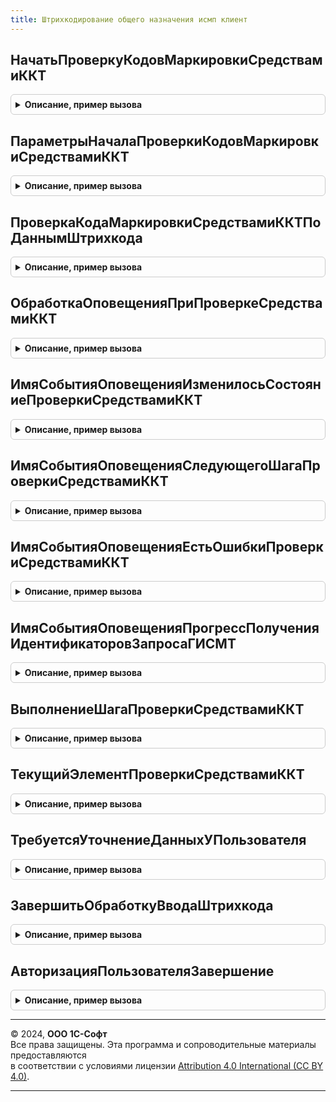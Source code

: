```yaml
---
title: Штрихкодирование общего назначения исмп клиент
---
```



## НачатьПроверкуКодовМаркировкиСредствамиККТ
<details style="margin: 1em 0; padding: 0.5em; border: 1px solid #ccc; border-radius: 6px;">

<summary style="font-weight: bold; cursor: pointer;">Описание, пример вызова</summary>

```bsl

// Запускает проверку кодов маркировки средствами ККТ. По завершении проверки будет вызвано оповещение, переданное в параметрах.
//
// Параметры:
//  ПараметрыНачалаПроверки - см. ПараметрыНачалаПроверкиКодовМаркировкиСредствамиККТ.
Процедура НачатьПроверкуКодовМаркировкиСредствамиККТ(ПараметрыНачалаПроверки) Экспорт
```

Пример вызова
```bsl
ШтрихкодированиеОбщегоНазначенияИСМПКлиент.НачатьПроверкуКодовМаркировкиСредствамиККТ(ПараметрыНачалаПроверки) 
```
</details>

## ПараметрыНачалаПроверкиКодовМаркировкиСредствамиККТ
<details style="margin: 1em 0; padding: 0.5em; border: 1px solid #ccc; border-radius: 6px;">

<summary style="font-weight: bold; cursor: pointer;">Описание, пример вызова</summary>

```bsl

// Параметры начала проверки кодов маркировки средствами ККТ.
// Параметры используюся дла начала проверки методом (см. НачатьПроверкуКодовМаркировкиСредствамиККТ).
//
// Возвращаемое значение:
//  Структура:
// * ОповещениеОЗавершении   - ОписаниеОповещения - Оповещение, которое будет вызвано по окончании проверки,
//                             в качестве результат будет передано значения типа (см. НовыйРезультатПроверкиСредствамиККТ).
// * ДанныеДляПроверки       - см. ШтрихкодированиеОбщегоНазначенияИСМПКлиентСервер.НовыйЭлементДанныхПроверкиСредствамиККТ
// * ДанныеДляПроверки       - Массив из см. ШтрихкодированиеОбщегоНазначенияИСМПКлиентСервер.НовыйЭлементДанныхПроверкиСредствамиККТ
// * ПараметрыСканирования   - см. ШтрихкодированиеОбщегоНазначенияИС.ПараметрыСканирования
// * ФормаОсновногоОбъекта   - ФормаКлиентскогоПриложения               - Форма, связанная с основным объектов проверки, например, форма РТиУ.
// * ФормаВспомогательная    - ФормаКлиентскогоПриложения, неопределено - Форма, отображаемая пользоваетелю в текущий момент, например, форма предпросмотра чека.
// * ЗаголовокКнопкиИгнорировать - Строка, Неопределено - Заголовок кнопки для игнорирования ошибки проверки на ККТ.
//                                                        Результат проверки на ККТ может быть отрицательным, описание ошибки
//                                                        отображается в соответствующей форме.
//                                                        После подтверждения покупателем отрицательного результата проверки
//                                                        ошибка может быть проигнорирована и операция продолжена.
//                                                        Если это операция пробития чека то в этом свойстве может быть задано, например:
//                                                        "Прибить чек", "Покупатель согласен", "Оформить передачу". По-умолчанию "Игнорировать ошибку".
// * ЭтоДокументОплаты       - Булево - Взвести флаг, если вызов происходит по отдельному документу оплаты, без привязки к форме документа с кодами маркировки, Например ПКО по РТиУ.
// * ЭтоСканирование         - Булево - Внутренний. Признак вызова проверки при сканировании.
// * ПроверятьЗапросыГИСМТ   - Булево - Признак проверки идентификаторов запросов ГИС МТ при розничной продаже
Функция ПараметрыНачалаПроверкиКодовМаркировкиСредствамиККТ() Экспорт
```

Пример вызова
```bsl
Результат = ШтрихкодированиеОбщегоНазначенияИСМПКлиент.ПараметрыНачалаПроверкиКодовМаркировкиСредствамиККТ() 
```
</details>

## ПроверкаКодаМаркировкиСредствамиККТПоДаннымШтрихкода
<details style="margin: 1em 0; padding: 0.5em; border: 1px solid #ccc; border-radius: 6px;">

<summary style="font-weight: bold; cursor: pointer;">Описание, пример вызова</summary>

```bsl

// Проверка кода маркировки средствами ККТ по данным штрихкода.
//
// Параметры:
//  ПараметрыСканирования - см. ШтрихкодированиеОбщегоНазначенияИС.ПараметрыСканирования
//  РезультатОбработкиШтрихкода - см. ШтрихкодированиеОбщегоНазначенияИСМП.РезультатОбработкиКодаМаркировки
//  ФормаВладелец - ФормаКлиентскогоПриложения - Владелец
//  ОписаниеОповещения - ОписаниеОповещения -
//  ИсходныйРезультатВыбора - Неопределено - Исходный результат выбора
Процедура ПроверкаКодаМаркировкиСредствамиККТПоДаннымШтрихкода(ПараметрыСканирования, РезультатОбработкиШтрихкода, ФормаВладелец, ОписаниеОповещения, ИсходныйРезультатВыбора = Неопределено) Экспорт
```

Пример вызова
```bsl
ШтрихкодированиеОбщегоНазначенияИСМПКлиент.ПроверкаКодаМаркировкиСредствамиККТПоДаннымШтрихкода(ПараметрыСканирования, РезультатОбработкиШтрихкода, ФормаВладелец, ОписаниеОповещения, ИсходныйРезультатВыбора);
```
</details>

## ОбработкаОповещенияПриПроверкеСредствамиККТ
<details style="margin: 1em 0; padding: 0.5em; border: 1px solid #ccc; border-radius: 6px;">

<summary style="font-weight: bold; cursor: pointer;">Описание, пример вызова</summary>

```bsl

// Обработка оповещения при проверке средствами ККТ.
//
// Параметры:
//  Форма - ФормаКлиентскогоПриложения
//  ИмяСобытия - Строка
//  Параметры - Произвольный -
//  Источник - Произвольный -
Процедура ОбработкаОповещенияПриПроверкеСредствамиККТ(Форма, ИмяСобытия, Параметры, Источник) Экспорт
```

Пример вызова
```bsl
ШтрихкодированиеОбщегоНазначенияИСМПКлиент.ОбработкаОповещенияПриПроверкеСредствамиККТ(Форма, ИмяСобытия, Параметры, Источник) 
```
</details>

## ИмяСобытияОповещенияИзменилосьСостояниеПроверкиСредствамиККТ
<details style="margin: 1em 0; padding: 0.5em; border: 1px solid #ccc; border-radius: 6px;">

<summary style="font-weight: bold; cursor: pointer;">Описание, пример вызова</summary>

```bsl

// Имя события оповещения изменилось состояние проверки средствами ККТ.
//
// Возвращаемое значение:
//  Строка - Имя события оповещения изменилось состояние проверки средствами ККТ
Функция ИмяСобытияОповещенияИзменилосьСостояниеПроверкиСредствамиККТ() Экспорт
```

Пример вызова
```bsl
Результат = ШтрихкодированиеОбщегоНазначенияИСМПКлиент.ИмяСобытияОповещенияИзменилосьСостояниеПроверкиСредствамиККТ() 
```
</details>

## ИмяСобытияОповещенияСледующегоШагаПроверкиСредствамиККТ
<details style="margin: 1em 0; padding: 0.5em; border: 1px solid #ccc; border-radius: 6px;">

<summary style="font-weight: bold; cursor: pointer;">Описание, пример вызова</summary>

```bsl

// Имя события оповещения следующего шага проверки средствами ККТ.
//
// Возвращаемое значение:
//  Строка - Имя события оповещения следующего шага проверки средствами ККТ
Функция ИмяСобытияОповещенияСледующегоШагаПроверкиСредствамиККТ() Экспорт
```

Пример вызова
```bsl
Результат = ШтрихкодированиеОбщегоНазначенияИСМПКлиент.ИмяСобытияОповещенияСледующегоШагаПроверкиСредствамиККТ() 
```
</details>

## ИмяСобытияОповещенияЕстьОшибкиПроверкиСредствамиККТ
<details style="margin: 1em 0; padding: 0.5em; border: 1px solid #ccc; border-radius: 6px;">

<summary style="font-weight: bold; cursor: pointer;">Описание, пример вызова</summary>

```bsl

// Имя события оповещения есть ошибки проверки средствами ККТ.
//
// Возвращаемое значение:
//  Строка - Имя события оповещения есть ошибки проверки средствами ККТ
Функция ИмяСобытияОповещенияЕстьОшибкиПроверкиСредствамиККТ() Экспорт
```

Пример вызова
```bsl
Результат = ШтрихкодированиеОбщегоНазначенияИСМПКлиент.ИмяСобытияОповещенияЕстьОшибкиПроверкиСредствамиККТ() 
```
</details>

## ИмяСобытияОповещенияПрогрессПолученияИдентификаторовЗапросаГИСМТ
<details style="margin: 1em 0; padding: 0.5em; border: 1px solid #ccc; border-radius: 6px;">

<summary style="font-weight: bold; cursor: pointer;">Описание, пример вызова</summary>

```bsl

// Имя события оповещения прогресс получения идентификаторов запроса ГИС МТ.
//
// Возвращаемое значение:
//  Строка - Имя события оповещения прогресс получения идентификаторов запроса ГИС МТ
Функция ИмяСобытияОповещенияПрогрессПолученияИдентификаторовЗапросаГИСМТ() Экспорт
```

Пример вызова
```bsl
Результат = ШтрихкодированиеОбщегоНазначенияИСМПКлиент.ИмяСобытияОповещенияПрогрессПолученияИдентификаторовЗапросаГИСМТ() 
```
</details>

## ВыполнениеШагаПроверкиСредствамиККТ
<details style="margin: 1em 0; padding: 0.5em; border: 1px solid #ccc; border-radius: 6px;">

<summary style="font-weight: bold; cursor: pointer;">Описание, пример вызова</summary>

```bsl

// Выполнение шага проверки средствами ККТ.
//
// Параметры:
//  Форма - ФормаКлиентскогоПриложения -
//  ПараметрыПроверки - см. НовыеПараметрыПроверкиНаККТ
Процедура ВыполнениеШагаПроверкиСредствамиККТ(Форма, ПараметрыПроверки) Экспорт
```

Пример вызова
```bsl
ШтрихкодированиеОбщегоНазначенияИСМПКлиент.ВыполнениеШагаПроверкиСредствамиККТ(Форма, ПараметрыПроверки) 
```
</details>

## ТекущийЭлементПроверкиСредствамиККТ
<details style="margin: 1em 0; padding: 0.5em; border: 1px solid #ccc; border-radius: 6px;">

<summary style="font-weight: bold; cursor: pointer;">Описание, пример вызова</summary>

```bsl

// Возвращает текущий элемент коллекции для проверки средствами ККТ.
//
// Параметры:
//  ПараметрыПроверки - см. НовыеПараметрыПроверкиНаККТ
//
// Возвращаемое значение:
//  см. ШтрихкодированиеОбщегоНазначенияИСМПКлиентСервер.НовыйЭлементДанныхПроверкиСредствамиККТ
Функция ТекущийЭлементПроверкиСредствамиККТ(ПараметрыПроверки) Экспорт
```

Пример вызова
```bsl
Результат = ШтрихкодированиеОбщегоНазначенияИСМПКлиент.ТекущийЭлементПроверкиСредствамиККТ(ПараметрыПроверки) 
```
</details>

## ТребуетсяУточнениеДанныхУПользователя
<details style="margin: 1em 0; padding: 0.5em; border: 1px solid #ccc; border-radius: 6px;">

<summary style="font-weight: bold; cursor: pointer;">Описание, пример вызова</summary>

```bsl

// Проверяет результат обработки штрихкода на необходимость интерактивного уточнения данных у пользователя.
//
// Параметры:
//  РезультатОбработки - Структура - (См. ШтрихкодированиеОбщегоНазначенияИСМП.ИнициализироватьРезультатОбработкиШтрихкода).
// Возвращаемое значение:
//  Булево - Истина, если необходимо уточнить данные у пользователя.
Функция ТребуетсяУточнениеДанныхУПользователя(РезультатОбработки) Экспорт
```

Пример вызова
```bsl
Результат = ШтрихкодированиеОбщегоНазначенияИСМПКлиент.ТребуетсяУточнениеДанныхУПользователя(РезультатОбработки) 
```
</details>

## ЗавершитьОбработкуВводаШтрихкода
<details style="margin: 1em 0; padding: 0.5em; border: 1px solid #ccc; border-radius: 6px;">

<summary style="font-weight: bold; cursor: pointer;">Описание, пример вызова</summary>

```bsl

// Выполняет анализ результат обработки штрихкода, на основании которого выполняет необходимые действия.
//
// Параметры:
//  ПараметрыЗавершенияВводаШтрихкода - Структура - (См. ШтрихкодированиеОбщегоНазначенияИСКлиент.ПараметрыЗавершенияОбработкиШтрихкода).
//  ВыполнятьОбработчикОповещения     - Булево    - Выполнять обработчик оповещения.
//
// Возвращаемое значение:
//  Булево - Завершить обработку ввода штрихкода.
Функция ЗавершитьОбработкуВводаШтрихкода(ПараметрыЗавершенияВводаШтрихкода, ВыполнятьОбработчикОповещения = Истина) Экспорт
```

Пример вызова
```bsl
Результат = ШтрихкодированиеОбщегоНазначенияИСМПКлиент.ЗавершитьОбработкуВводаШтрихкода(ПараметрыЗавершенияВводаШтрихкода, ВыполнятьОбработчикОповещения);
```
</details>

## АвторизацияПользователяЗавершение
<details style="margin: 1em 0; padding: 0.5em; border: 1px solid #ccc; border-radius: 6px;">

<summary style="font-weight: bold; cursor: pointer;">Описание, пример вызова</summary>

```bsl

// Выполняет повторно вызов клиентских функий обработки штрихкодов в случае успешного прохождения авторизации.
//
// Параметры:
// 	Результат - Соответствие - содержит информация о необходимости авторизации по организации.
// 	ПараметрыЗавершенияОбработкиШтрихкода - (См. ШтрихкодированиеОбщегоНазначенияИСКлиент.ПараметрыЗавершенияОбработкиШтрихкода).
Процедура АвторизацияПользователяЗавершение(Результат, ПараметрыЗавершенияОбработкиШтрихкода) Экспорт
```

Пример вызова
```bsl
ШтрихкодированиеОбщегоНазначенияИСМПКлиент.АвторизацияПользователяЗавершение(Результат, ПараметрыЗавершенияОбработкиШтрихкода) 
```
</details>

---

© 2024, **ООО 1С-Софт**  
Все права защищены. Эта программа и сопроводительные материалы предоставляются  
в соответствии с условиями лицензии [Attribution 4.0 International (CC BY 4.0)](https://creativecommons.org/licenses/by/4.0/legalcode).

---

